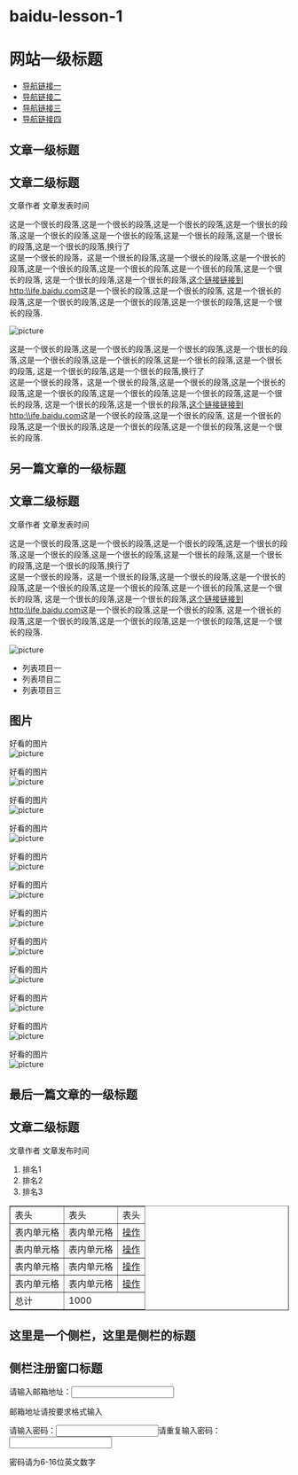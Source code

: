 # baidu-lesson-1
<!DOCTYPE html>
<html lang="en">
<head>
    <meta charset="UTF-8">
    <title>百度课程练习1</title>
</head>
<body>
    <h1>网站一级标题</h1>
    <ul>
        <li>
            <a href="#">导航链接一</a>
        </li>
        <li>
            <a href="#">导航链接二</a>
        </li>
        <li>
            <a href="#">导航链接三</a>
        </li>
        <li>
            <a href="#">导航链接四</a>
        </li>
    </ul>
    <h2>文章一级标题</h2>
    <h2>文章二级标题</h2>
    <p>
        文章作者&nbsp;文章发表时间
    </p>
    <p>
        这是一个很长的段落,这是一个很长的段落,这是一个很长的段落,这是一个很长的段落,这是一个很长的段落,这是一个很长的段落,这是一个很长的段落,这是一个很长的段落,这是一个很长的段落,换行了<br>
        这是一个很长的段落，这是一个很长的段落,这是一个很长的段落,这是一个很长的段落,这是一个很长的段落,这是一个很长的段落,这是一个很长的段落,这是一个很长的段落,
        这是一个很长的段落,这是一个很长的段落,<a href="http:\\ife.baidu.com">这个链接链接到http:\\ife.baidu.com</a>这是一个很长的段落,这是一个很长的段落,
        这是一个很长的段落,这是一个很长的段落,这是一个很长的段落,这是一个很长的段落,这是一个很长的段落.
    </p>
    <img src="1.jpeg" alt="picture">
    <p>
        这是一个很长的段落,这是一个很长的段落,这是一个很长的段落,这是一个很长的段落,这是一个很长的段落,这是一个很长的段落,这是一个很长的段落,这是一个很长的段落,
        这是一个很长的段落,这是一个很长的段落,换行了<br>
        这是一个很长的段落，这是一个很长的段落,这是一个很长的段落,这是一个很长的段落,这是一个很长的段落,这是一个很长的段落,这是一个很长的段落,这是一个很长的段落,
        这是一个很长的段落,这是一个很长的段落,<a href="http:\\ife.baidu.com">这个链接链接到http:\\ife.baidu.com</a>这是一个很长的段落,这是一个很长的段落,
        这是一个很长的段落,这是一个很长的段落,这是一个很长的段落,这是一个很长的段落,这是一个很长的段落.
    </p>
    <h2>另一篇文章的一级标题</h2>
    <h2>文章二级标题</h2>
    <p>文章作者&nbsp;文章发表时间</p>
    <p>
        这是一个很长的段落,这是一个很长的段落,这是一个很长的段落,这是一个很长的段落,这是一个很长的段落,这是一个很长的段落,这是一个很长的段落,这是一个很长的段落,这是一个很长的段落,换行了<br>
        这是一个很长的段落，这是一个很长的段落,这是一个很长的段落,这是一个很长的段落,这是一个很长的段落,这是一个很长的段落,这是一个很长的段落,这是一个很长的段落,
        这是一个很长的段落,这是一个很长的段落,<a href="http:\\ife.baidu.com">这个链接链接到http:\\ife.baidu.com</a>这是一个很长的段落,这是一个很长的段落,
        这是一个很长的段落,这是一个很长的段落,这是一个很长的段落,这是一个很长的段落,这是一个很长的段落.
    </p>
    <img src="1.jpeg" alt="picture">
    <ul>
        <li>列表项目一</li>
        <li>列表项目二</li>
        <li>列表项目三</li>
    </ul>
    <h2>图片</h2>
    <p>
        好看的图片<br>
        <img src="2.jpg" alt="picture">
    </p>
    <p>
        好看的图片<br>
        <img src="2.jpg" alt="picture">
    </p>
    <p>
        好看的图片<br>
        <img src="2.jpg" alt="picture">
    </p>
    <p>
        好看的图片<br>
        <img src="2.jpg" alt="picture">
    </p>
    <p>
        好看的图片<br>
        <img src="2.jpg" alt="picture">
    </p>
    <p>
        好看的图片<br>
        <img src="2.jpg" alt="picture">
    </p>
    <p>
        好看的图片<br>
        <img src="2.jpg" alt="picture">
    </p>
    <p>
        好看的图片<br>
        <img src="2.jpg" alt="picture">
    </p>
    <p>
        好看的图片<br>
        <img src="2.jpg" alt="picture">
    </p>
    <p>
        好看的图片<br>
        <img src="2.jpg" alt="picture">
    </p>
    <p>
        好看的图片<br>
        <img src="2.jpg" alt="picture">
    </p>
    <p>
        好看的图片<br>
        <img src="2.jpg" alt="picture">
    </p>
    <h2>最后一篇文章的一级标题</h2>
    <h2>文章二级标题</h2>
    <p>文章作者&nbsp;文章发布时间</p>
    <ol>
        <li>排名1</li>
        <li>排名2</li>
        <li>排名3</li>
    </ol>
    <table border="1">
        <tr>
            <td>表头</td>
            <td>表头</td>
            <td>表头</td>
        </tr>
        <tr>
            <td>表内单元格</td>
            <td>表内单元格</td>
            <td>
                <a href="#">操作</a>
            </td>
        </tr>
        <tr>
            <td>表内单元格</td>
            <td>表内单元格</td>
            <td>
                <a href="#">操作</a>
            </td>
        </tr>
        <tr>
            <td>表内单元格</td>
            <td>表内单元格</td>
            <td>
                <a href="#">操作</a>
            </td>
        </tr>
        <tr>
            <td>表内单元格</td>
            <td>表内单元格</td>
            <td>
                <a href="#">操作</a>
            </td>
        </tr>
        <tr>
            <td>总计</td>
            <td colspan="2">1000</td>
        </tr>
    </table>
    <h2>这里是一个侧栏，这里是侧栏的标题</h2>
    <h2>侧栏注册窗口标题</h2>
    <form>
        请输入邮箱地址：<input type="email">
        <p>邮箱地址请按要求格式输入</p>
        请输入密码：<input type="password">请重复输入密码：<input type="password">
        <p>密码请为6-16位英文数字</p>
    </form>
</body>
</html>
